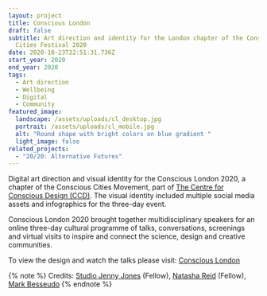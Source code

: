 ```yaml
---
layout: project
title: Conscious London
draft: false
subtitle: Art direction and identity for the London chapter of the Conscious
  Cities Festival 2020
date: 2020-10-23T22:51:31.736Z
start_year: 2020
end_year: 2020
tags:
  - Art direction
  - Wellbeing
  - Digital
  - Community
featured_image:
  landscape: /assets/uploads/cl_desktop.jpg
  portrait: /assets/uploads/cl_mobile.jpg
  alt: "Round shape with bright colors on blue gradient "
  light_image: false
related_projects:
  - "20/20: Alternative Futures"
---
```

Digital art direction and visual identity for the Conscious London 2020, a chapter of the Conscious Cities Movement, part of [The Centre for Conscious Design (CCD)](https://theccd.org/). The visual identity included multiple social media assets and infographics for the three-day event.

Conscious London 2020 brought together multidisciplinary speakers for an online three-day cultural programme of talks, conversations, screenings and virtual visits to inspire and connect the science, design and creative communities.

To view the design and watch the talks please visit: [Conscious London](https://www.youtube.com/channel/UC-Bbwz5OiTCqCCmIH9RQxwA)

{% note %}
Credits: [Studio Jenny Jones](https://studiojennyjones.com/) (Fellow), [Natasha Reid](https://www.matterspacesoul.com/) (Fellow), [Mark Besseudo](https://markbessoudo.com/hi/)
{% endnote %}